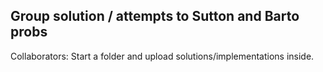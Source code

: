 ## Group solution / attempts to Sutton and Barto probs

Collaborators: Start a folder and upload solutions/implementations inside.
